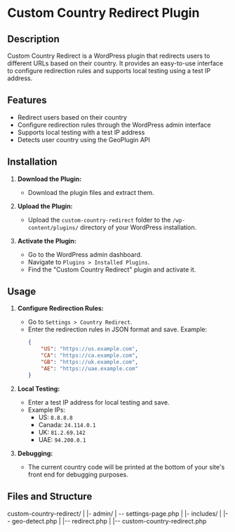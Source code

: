 # Custom Country Redirect Plugin

## Description

Custom Country Redirect is a WordPress plugin that redirects users to different URLs based on their country. It provides an easy-to-use interface to configure redirection rules and supports local testing using a test IP address.

## Features

- Redirect users based on their country
- Configure redirection rules through the WordPress admin interface
- Supports local testing with a test IP address
- Detects user country using the GeoPlugin API

## Installation

1. **Download the Plugin:**
   - Download the plugin files and extract them.

2. **Upload the Plugin:**
   - Upload the `custom-country-redirect` folder to the `/wp-content/plugins/` directory of your WordPress installation.

3. **Activate the Plugin:**
   - Go to the WordPress admin dashboard.
   - Navigate to `Plugins > Installed Plugins`.
   - Find the "Custom Country Redirect" plugin and activate it.

## Usage

1. **Configure Redirection Rules:**
   - Go to `Settings > Country Redirect`.
   - Enter the redirection rules in JSON format and save. Example:
     ```json
     {
         "US": "https://us.example.com",
         "CA": "https://ca.example.com",
         "GB": "https://uk.example.com",
         "AE": "https://uae.example.com"
     }
     ```

2. **Local Testing:**
   - Enter a test IP address for local testing and save.
   - Example IPs: 
     - US: `8.8.8.8`
     - Canada: `24.114.0.1`
     - UK: `81.2.69.142`
     - UAE: `94.200.0.1`

3. **Debugging:**
   - The current country code will be printed at the bottom of your site's front end for debugging purposes.

## Files and Structure
custom-country-redirect/
|
|- admin/
| -- settings-page.php
|
|- includes/
| |-- geo-detect.php
| |-- redirect.php
|
|-- custom-country-redirect.php

